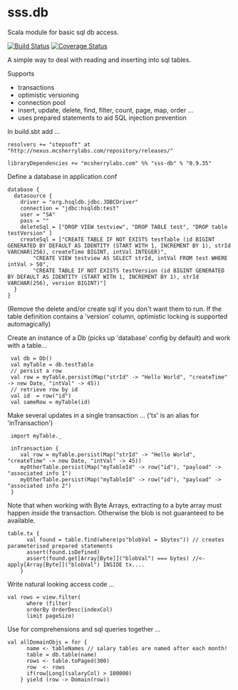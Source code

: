 # sss.db
Scala module for basic sql db access.

[![Build Status](https://travis-ci.org/mcsherrylabs/sss.db.svg?branch=master)](https://travis-ci.org/mcsherrylabs/sss.db) [![Coverage Status](https://coveralls.io/repos/github/mcsherrylabs/sss.db/badge.svg?branch=master)](https://coveralls.io/github/mcsherrylabs/sss.db?branch=master)

A simple way to deal with reading and inserting into sql tables. 

Supports 
 - transactions 
 - optimistic versioning
 - connection pool
 - insert, update, delete, find, filter, count, page, map, order ...
 - uses prepared statements to aid SQL injection prevention

In build.sbt add ...
```
resolvers += "stepsoft" at "http://nexus.mcsherrylabs.com/repository/releases/"
 
libraryDependencies += "mcsherrylabs.com" %% "sss-db" % "0.9.35"
```

Define a database in application.conf
```
database {   
  datasource {
    driver = "org.hsqldb.jdbc.JDBCDriver"
    connection = "jdbc:hsqldb:test"
    user = "SA"
    pass = ""	
    deleteSql = ["DROP VIEW testview", "DROP TABLE test", "DROP table testVersion" ]
    createSql = ["CREATE TABLE IF NOT EXISTS testTable (id BIGINT GENERATED BY DEFAULT AS IDENTITY (START WITH 1, INCREMENT BY 1), strId VARCHAR(256), createTime BIGINT, intVal INTEGER)",
		"CREATE VIEW testview AS SELECT strId, intVal FROM test WHERE intVal > 50",
		"CREATE TABLE IF NOT EXISTS testVersion (id BIGINT GENERATED BY DEFAULT AS IDENTITY (START WITH 1, INCREMENT BY 1), strId VARCHAR(256), version BIGINT)"]
  }
}
```
(Remove the delete and/or create sql if you don't want them to run. If the table definition contains a 'version' column, optimistic locking is supported automagically)

Create an instance of a Db (picks up 'database' config by default) and work with a table...

```
 val db = Db()
 val myTable = db.testTable
 // persist a row 
 val row = myTable.persist(Map("strId" -> "Hello World", "createTime" -> new Date, "intVal" -> 45))
 // retrieve row by id 
 val id  = row("id")
 val sameRow = myTable(id)
```  
Make several updates in a single transaction ... ('tx' is an alias for 'inTransaction')

```
 import myTable._
 
 inTransaction {
    val row = myTable.persist(Map("strId" -> "Hello World", "createTime" -> new Date, "intVal" -> 45))
    myOtherTable.persist(Map("myTableId" -> row("id"), "payload" -> "associated info 1")
    myOtherTable.persist(Map("myTableId" -> row("id"), "payload" -> "associated info 2")
 }
 ```

Note that when working with Byte Arrays, extracting to a byte array must happen *inside* the transaction. Otherwise the 
blob is not guaranteed to be available.  
 ```
 table.tx {
       val found = table.find(where(ps"blobVal = $bytes")) // creates parameterised prepared statements
       assert(found.isDefined)
       assert(found.get[Array[Byte]]("blobVal") === bytes) //<- apply[Array[Byte]]("blobVal") INSIDE tx....
     }
 ```

Write natural looking access code ...
```
val rows = view.filter(
      where (filter)
      orderBy OrderDesc(indexCol)
      limit pageSize)
```

Use for comprehensions and sql queries together ...
```
val allDomainObjs = for {
      name <- tableNames // salary tables are named after each month!
      table = db.table(name)
      rows <- table.toPaged(300)
      row  <- rows
      if(row[Long](salaryCol) > 100000)
    } yield (row -> Domain(row))
```    
